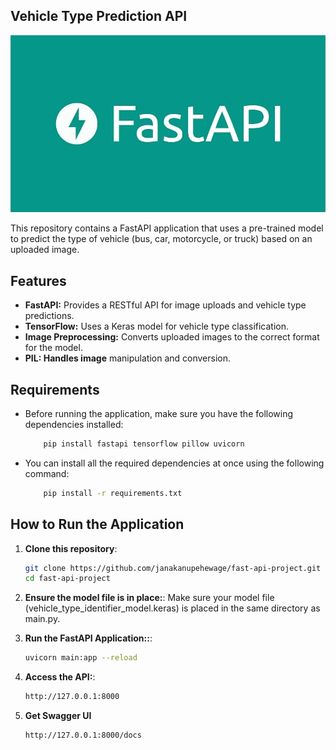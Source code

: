 ## Vehicle Type Prediction API
![FastAPI](README%20images/FastAPI_b.jpg)

This repository contains a FastAPI application that uses a pre-trained model to predict the type of vehicle (bus, car, motorcycle, or truck) based on an uploaded image.

## Features

- **FastAPI:** Provides a RESTful API for image uploads and vehicle type predictions.
- **TensorFlow:** Uses a Keras model for vehicle type classification.
- **Image Preprocessing:** Converts uploaded images to the correct format for the model.
- **PIL: Handles image** manipulation and conversion.

## Requirements

- Before running the application, make sure you have the following dependencies installed:

    ```bash
        pip install fastapi tensorflow pillow uvicorn
    ```

- You can install all the required dependencies at once using the following command:
    ```bash
        pip install -r requirements.txt
    ```

## How to Run the Application

1. **Clone this repository**:
    ```bash
    git clone https://github.com/janakanupehewage/fast-api-project.git
    cd fast-api-project
    ```

2. **Ensure the model file is in place:**:
    Make sure your model file (vehicle_type_identifier_model.keras) is placed in the same directory as main.py.

3. **Run the FastAPI Application::**:
    ```bash
    uvicorn main:app --reload
    ```

4. **Access the API:**:
    ```bash
    http://127.0.0.1:8000
    ```

5. **Get Swagger UI**

    ```bash
    http://127.0.0.1:8000/docs
    ```
